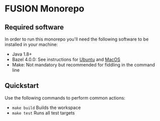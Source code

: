 # FUSION Monorepo

## Required software

In order to run this monorepo you'll need the following software to be installed in your machine:

* Java 1.8+
* Bazel 4.0.0: See instructions for [Ubuntu](https://docs.bazel.build/versions/master/install-ubuntu.html) and [MacOS](https://docs.bazel.build/versions/master/install-os-x.html)
* Make: Not mandatory but recommended for fiddling in the command line

## Quickstart

Use the following commands to perform common actions:

* `make build` Builds the workspace
* `make test` Runs all test targets
